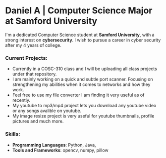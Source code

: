 # Daniel A | Computer Science Major at Samford University

I'm a dedicated Computer Science student at **Samford University**, with a strong interest on **cybersecurity**. I wish to pursue a career in cyber security after my 4 years of college.

### Current Projects:
- Currently in a COSC-310 class and I will be uploading all class projects under that repository.
- I am mainly working on a quick and subtle port scanner. Focusing on strengthening my abilities when it comes to networks and how they work.
- Feel free to use my file converter I am finding it very useful as of recently.
- My youtube to mp3/mp4 project lets you download any youtube video or any songs avalible on youtube.
- My image resize project is very useful for youtube thumbnails, profile pictures and much more.

### Skills:
- **Programming Languages**: Python, Java, 
- **Tools and Frameworks**: opencv, numpy, pillow

